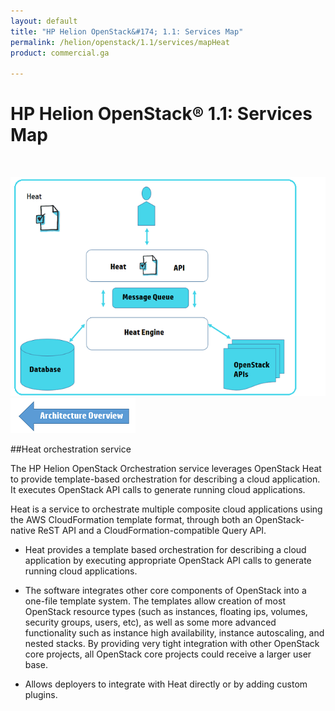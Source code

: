 ```yaml
---
layout: default
title: "HP Helion OpenStack&#174; 1.1: Services Map"
permalink: /helion/openstack/1.1/services/mapHeat
product: commercial.ga

---
```

<!--PUBLISHED-->


<script>

function PageRefresh {
onLoad="window.refresh"
}

PageRefresh();

</script>



<!-- <p style="font-size: small;"> <a href="/helion/openstack/1.1/">&#9664; PREV | <a href="/helion/openstack/1.1/">&#9650; UP</a> | <a href="/helion/openstack/1.1/faq/">NEXT &#9654; </a></p> -->

# HP Helion OpenStack&#174; 1.1: Services Map
<br />

<img src="media/heat_diagram.png" alt=""><br />
<a href="/helion/openstack/1.1/services/map/"><img src="media/back.png" alt=""></a>

##Heat orchestration service

The HP Helion OpenStack Orchestration service leverages OpenStack Heat to provide template-based orchestration for describing a cloud application. It executes OpenStack API calls to generate running cloud applications.

Heat is a service to orchestrate multiple composite cloud applications using the AWS CloudFormation template format, through both an OpenStack-native ReST API and a CloudFormation-compatible Query API.

- Heat provides a template based orchestration for describing a cloud application by executing appropriate OpenStack API calls to generate running cloud applications.

- The software integrates other core components of OpenStack into a one-file template system. The templates allow creation of most OpenStack resource types (such as instances, floating ips, volumes, security groups, users, etc), as well as some more advanced functionality such as instance high availability, instance autoscaling, and nested stacks. By providing very tight integration with other OpenStack core projects, all OpenStack core projects could receive a larger user base.

- Allows deployers to integrate with Heat directly or by adding custom plugins.
